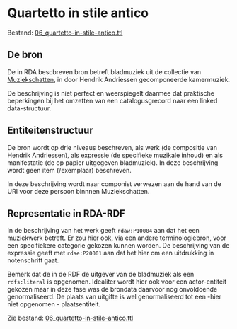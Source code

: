 # Quartetto in stile antico

Bestand: [06_quartetto-in-stile-antico.ttl](06_quartetto-in-stile-antico.ttl)

## De bron

De in RDA bescbreven bron betreft bladmuziek uit de collectie van [Muziekschatten](https://www.muziekschatten.nl/compositie?uri=https://data.muziekschatten.nl/som/24793), in door Hendrik Andriessen gecomponeerde kamermuziek.

De beschrijving is niet perfect en weerspiegelt daarmee dat praktische beperkingen bij het omzetten van een catalogusgrecord naar een linked data-structuur.


## Entiteitenstructuur

De bron wordt op drie niveaus beschreven, als werk (de compositie van Hendrik Andriessen), als expressie (de specifieke muzikale inhoud) en als manifestatie (de op papier uitgegeven bladmuziek). In deze beschrijving wordt geen item (/exemplaar) beschreven.

In deze beschrijving wordt naar componist verwezen aan de hand van de URI voor deze persoon binnnen Muziekschatten. 


## Representatie in RDA-RDF

In de beschrijving van het werk geeft `rdaw:P10004` aan dat het een muziekwerk betreft. Er zou hier ook, via een andere terminologiebron, voor een specifiekere categorie gekozen kunnen worden. De beschrijving van de expressie geeft met `rdae:P20001` aan dat het hier om een uitdrukking in notenschrift gaat. 

Bemerk dat de in de RDF de uitgever van de bladmuziek als een `rdfs:literal` is opgenomen. Idealiter wordt hier ook voor een actor-entiteit gekozen maar in deze fase was de brondata daarvoor nog onvoldoende genormaliseerd. De plaats van uitgifte is wel genormaliseerd tot een -hier niet opgenomen - plaatsentiteit.


Zie bestand: [06_quartetto-in-stile-antico.ttl](06_quartetto-in-stile-antico.ttl)